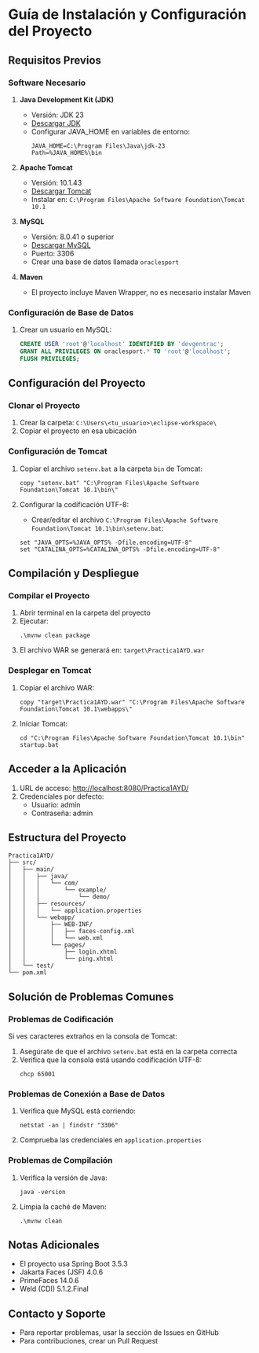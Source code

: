 # Guía de Instalación y Configuración del Proyecto

## Requisitos Previos

### Software Necesario
1. **Java Development Kit (JDK)**
   - Versión: JDK 23
   - [Descargar JDK](https://www.oracle.com/java/technologies/downloads/)
   - Configurar JAVA_HOME en variables de entorno:
     ```
     JAVA_HOME=C:\Program Files\Java\jdk-23
     Path=%JAVA_HOME%\bin
     ```

2. **Apache Tomcat**
   - Versión: 10.1.43
   - [Descargar Tomcat](https://tomcat.apache.org/download-10.cgi)
   - Instalar en: `C:\Program Files\Apache Software Foundation\Tomcat 10.1`

3. **MySQL**
   - Versión: 8.0.41 o superior
   - [Descargar MySQL](https://dev.mysql.com/downloads/mysql/)
   - Puerto: 3306
   - Crear una base de datos llamada `oraclesport`

4. **Maven**
   - El proyecto incluye Maven Wrapper, no es necesario instalar Maven

### Configuración de Base de Datos
1. Crear un usuario en MySQL:
   ```sql
   CREATE USER 'root'@'localhost' IDENTIFIED BY 'devgentrac';
   GRANT ALL PRIVILEGES ON oraclesport.* TO 'root'@'localhost';
   FLUSH PRIVILEGES;
   ```

## Configuración del Proyecto

### Clonar el Proyecto
1. Crear la carpeta: `C:\Users\<tu_usuario>\eclipse-workspace\`
2. Copiar el proyecto en esa ubicación

### Configuración de Tomcat
1. Copiar el archivo `setenv.bat` a la carpeta `bin` de Tomcat:
   ```batch
   copy "setenv.bat" "C:\Program Files\Apache Software Foundation\Tomcat 10.1\bin\"
   ```

2. Configurar la codificación UTF-8:
   - Crear/editar el archivo `C:\Program Files\Apache Software Foundation\Tomcat 10.1\bin\setenv.bat`:
   ```batch
   set "JAVA_OPTS=%JAVA_OPTS% -Dfile.encoding=UTF-8"
   set "CATALINA_OPTS=%CATALINA_OPTS% -Dfile.encoding=UTF-8"
   ```

## Compilación y Despliegue

### Compilar el Proyecto
1. Abrir terminal en la carpeta del proyecto
2. Ejecutar:
   ```batch
   .\mvnw clean package
   ```
3. El archivo WAR se generará en: `target\Practica1AYD.war`

### Desplegar en Tomcat
1. Copiar el archivo WAR:
   ```batch
   copy "target\Practica1AYD.war" "C:\Program Files\Apache Software Foundation\Tomcat 10.1\webapps\"
   ```
2. Iniciar Tomcat:
   ```batch
   cd "C:\Program Files\Apache Software Foundation\Tomcat 10.1\bin"
   startup.bat
   ```

## Acceder a la Aplicación
1. URL de acceso: [http://localhost:8080/Practica1AYD/](http://localhost:8080/Practica1AYD/)
2. Credenciales por defecto:
   - Usuario: admin
   - Contraseña: admin

## Estructura del Proyecto
```
Practica1AYD/
├── src/
│   ├── main/
│   │   ├── java/
│   │   │   └── com/
│   │   │       └── example/
│   │   │           └── demo/
│   │   ├── resources/
│   │   │   └── application.properties
│   │   └── webapp/
│   │       ├── WEB-INF/
│   │       │   ├── faces-config.xml
│   │       │   └── web.xml
│   │       └── pages/
│   │           ├── login.xhtml
│   │           └── ping.xhtml
│   └── test/
└── pom.xml
```

## Solución de Problemas Comunes

### Problemas de Codificación
Si ves caracteres extraños en la consola de Tomcat:
1. Asegúrate de que el archivo `setenv.bat` está en la carpeta correcta
2. Verifica que la consola está usando codificación UTF-8:
   ```batch
   chcp 65001
   ```

### Problemas de Conexión a Base de Datos
1. Verifica que MySQL está corriendo:
   ```batch
   netstat -an | findstr "3306"
   ```
2. Comprueba las credenciales en `application.properties`

### Problemas de Compilación
1. Verifica la versión de Java:
   ```batch
   java -version
   ```
2. Limpia la caché de Maven:
   ```batch
   .\mvnw clean
   ```

## Notas Adicionales
- El proyecto usa Spring Boot 3.5.3
- Jakarta Faces (JSF) 4.0.6
- PrimeFaces 14.0.6
- Weld (CDI) 5.1.2.Final

## Contacto y Soporte
- Para reportar problemas, usar la sección de Issues en GitHub
- Para contribuciones, crear un Pull Request

